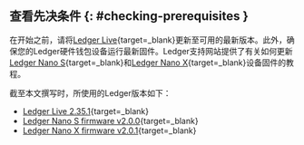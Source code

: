 ## 查看先决条件 {: #checking-prerequisites }

在开始之前，请将[Ledger Live](https://www.ledger.com/ledger-live/download){target=\_blank}更新至可用的最新版本。此外，确保您的Ledger硬件钱包设备运行最新固件。Ledger支持网站提供了有关如何更新[Ledger Nano S](https://support.ledger.com/hc/en-us/articles/360002731113-Update-Ledger-Nano-S-firmware){target=\_blank}和[Ledger Nano X](https://support.ledger.com/hc/en-us/articles/360013349800-Update-Ledger-Nano-X-firmware){target=\_blank}设备固件的教程。

截至本文撰写时，所使用的Ledger版本如下：

 - [Ledger Live 2.35.1](https://support.ledger.com/hc/zh-cn/articles/360020773319-Ledger-Live-%E7%9A%84%E6%96%B0%E5%8F%98%E5%8C%96-?docs=true){target=\_blank}
 - [Ledger Nano S firmware v2.0.0](https://support.ledger.com/hc/zh-cn/articles/360010446000-Ledger-Nano-S-%E5%9B%BA%E4%BB%B6%E7%89%88%E6%9C%AC%E8%AF%B4%E6%98%8E?docs=true){target=\_blank}
 - [Ledger Nano X firmware v2.0.1](https://support.ledger.com/hc/zh-cn/articles/360014980580-Ledger-Nano-X-%E5%9B%BA%E4%BB%B6%E7%89%88%E6%9C%AC%E8%AF%B4%E6%98%8E?docs=true){target=\_blank}
